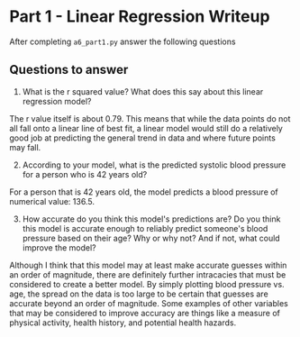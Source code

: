 # Part 1 - Linear Regression Writeup

After completing `a6_part1.py` answer the following questions

## Questions to answer

1. What is the r squared value?  What does this say about this linear regression model?

The r value itself is about 0.79. This means that while the data points do not all fall onto a linear line of best fit, a linear model would still do a relatively good job at predicting the general trend in data and where future points may fall.

2. According to your model, what is the predicted systolic blood pressure for a person who is 42 years old?

For a person that is 42 years old, the model predicts a blood pressure of numerical value: 136.5.

3. How accurate do you think this model's predictions are?  Do you think this model is accurate enough to reliably predict someone's blood pressure based on their age?  Why or why not?  And if not, what could improve the model?

Although I think that this model may at least make accurate guesses within an order of magnitude, there are definitely further intracacies that must be considered to create a better model. By simply plotting blood pressure vs. age, the spread on the data is too large to be certain that guesses are accurate beyond an order of magnitude. Some examples of other variables that may be considered to improve accuracy are things like a measure of physical activity, health history, and potential health hazards.